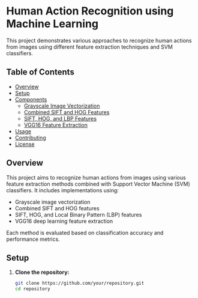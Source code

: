 # Human Action Recognition using Machine Learning

This project demonstrates various approaches to recognize human actions from images using different feature extraction techniques and SVM classifiers.

## Table of Contents

- [Overview](#overview)
- [Setup](#setup)
- [Components](#components)
  - [Grayscale Image Vectorization](#grayscale-image-vectorization)
  - [Combined SIFT and HOG Features](#combined-sift-and-hog-features)
  - [SIFT, HOG, and LBP Features](#sift-hog-and-lbp-features)
  - [VGG16 Feature Extraction](#vgg16-feature-extraction)
- [Usage](#usage)
- [Contributing](#contributing)
- [License](#license)

## Overview

This project aims to recognize human actions from images using various feature extraction methods combined with Support Vector Machine (SVM) classifiers. It includes implementations using:

- Grayscale image vectorization
- Combined SIFT and HOG features
- SIFT, HOG, and Local Binary Pattern (LBP) features
- VGG16 deep learning feature extraction

Each method is evaluated based on classification accuracy and performance metrics.

## Setup

1. **Clone the repository:**
   ```bash
   git clone https://github.com/your/repository.git
   cd repository
